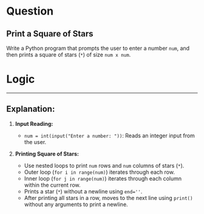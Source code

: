 
# Question
## Print a Square of Stars

Write a Python program that prompts the user to enter a number `num`, and then prints a square of stars (`*`) of size `num x num`.

# Logic
---

## Explanation:

1. **Input Reading:**
   - `num = int(input("Enter a number: "))`: Reads an integer input from the user.

2. **Printing Square of Stars:**
   - Use nested loops to print `num` rows and `num` columns of stars (`*`).
   - Outer loop (`for i in range(num)`) iterates through each row.
   - Inner loop (`for j in range(num)`) iterates through each column within the current row.
   - Prints a star (`*`) without a newline using `end=''`.
   - After printing all stars in a row, moves to the next line using `print()` without any arguments to print a newline.

